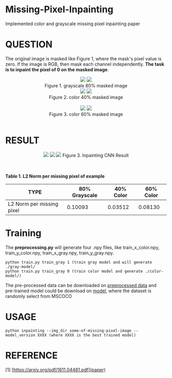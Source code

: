 # Missing-Pixel-Inpainting
Implemented color and grayscale missing pixel inpainting paper

# QUESTION
The original image is masked like Figure 1, where the mask's pixel value is zero. If the image is RGB, then mask each channel independently. **The task is to inpaint the pixel of 0 on the masked image**.
<div align="center">
  <img src="https://github.com/LouieYang/Missing-Pixel-Inpainting/blob/master/example/A.png">
  <img src="https://github.com/LouieYang/Missing-Pixel-Inpainting/blob/master/example/A_ori.png"> <br/>
  Figure 1. grayscale 80% masked image
</div>
<div align="center">
  <img src="https://github.com/LouieYang/Missing-Pixel-Inpainting/blob/master/example/B.png">
  <img src="https://github.com/LouieYang/Missing-Pixel-Inpainting/blob/master/example/B_ori.png"> <br/>
  Figure 2. color 40% masked image <br/> <br/>
</div>
<div align="center">
  <img src="https://github.com/LouieYang/Missing-Pixel-Inpainting/blob/master/example/C.png">
  <img src="https://github.com/LouieYang/Missing-Pixel-Inpainting/blob/master/example/C_ori.png"> <br/>
  Figure 3. color 60% masked image <br/> <br/>
</div>

# RESULT
<div align="center">
  <img src="https://github.com/LouieYang/Missing-Pixel-Inpainting/blob/master/example/A_inpainted.png">
  <img src="https://github.com/LouieYang/Missing-Pixel-Inpainting/blob/master/example/B_inpainted.png">
  <img src="https://github.com/LouieYang/Missing-Pixel-Inpainting/blob/master/example/C_inpainted.png">
  Figure 3. Inpainting CNN Result
</div>
<br/>
<br/>


**Table 1. L2 Norm per missing pixel of example**

| **TYPE** | **80% Grayscale** | **40% Color** | **60% Color** |
|--------------------------|---------------------|------------------|-------------------| 
|L2 Norm per missing pixel | 0.10093 |0.03512 | 0.08130|

# Training
The **preprocessing.py** will generate four .npy files, like train_x_color.npy, train_y_color.npy, train_x_gray.npy, train_y_gray.npy.

```
python train.py train_gray 1 (train gray model and will generate ./gray-model/
python train.py train_gray 0 (train color model and generate ./color-model/)
```
The pre-processed data can be downloaded on [preprocessed data](https://pan.baidu.com/s/1eS03UgE) and pre-trained model could be download on [model](https://pan.baidu.com/s/1kUW74Pp), where the dataset is randomly select from MSCOCO
# USAGE
```
python inpainting --img_dir some-of-missing-pixel-image --model_version XXXX (where XXXX is the best trained model)
```

# REFERENCE
[1] [https://arxiv.org/pdf/1611.04481.pdf](paper)
